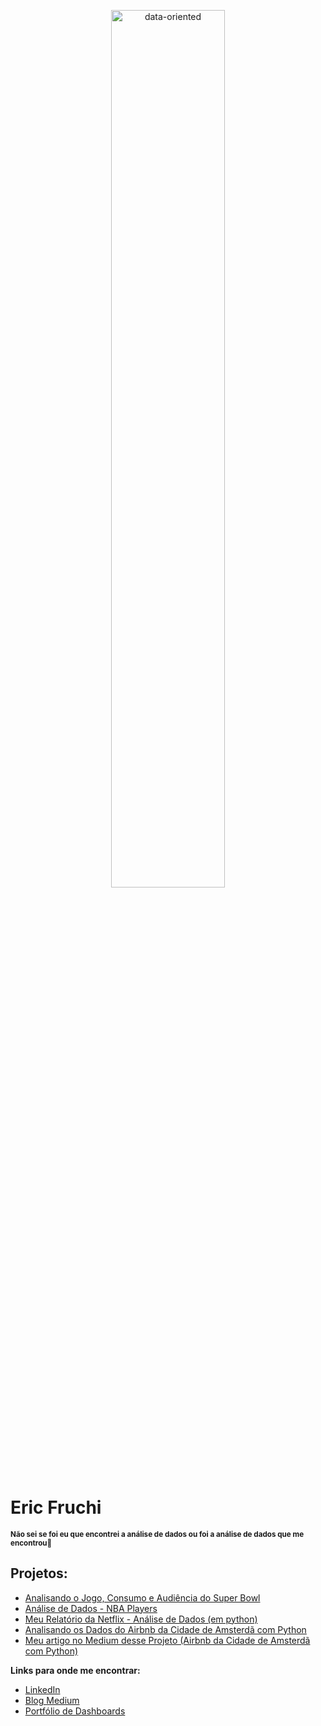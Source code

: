 <p align="center">
  <img alt="data-oriented" width="60%" src="https://img.freepik.com/free-vector/line-graph-with-line-graph-that-says-number-s_698780-1079.jpg?w=826&t=st=1712078389~exp=1712078989~hmac=b5f9f8e142bd2238c417fe3dc5d629e81832ecae8a57392271cd653c55665d78">
</p>

# Eric Fruchi
<sub>**Não sei se foi eu que encontrei a análise de dados ou foi a análise de dados que me encontrou🤝**</sub>

## Projetos:
* [Analisando o Jogo, Consumo e Audiência do Super Bowl](https://github.com/ericfruchi/Portfolio/blob/master/Analisando_o_jogo%2C_consumo_e_audi%C3%AAncia_do_Super_Bowl.ipynb)
* [Análise de Dados - NBA Players](https://github.com/ericfruchi/Portfolio/blob/master/An%C3%A1lise_de_Dados_NBA_Players.ipynb)
* [Meu Relatório da Netflix - Análise de Dados (em python)](https://github.com/ericfruchi/Portfolio/blob/master/MeuRelatorio_Netflix.ipynb) 
* [Analisando os Dados do Airbnb da Cidade de Amsterdã com Python](https://github.com/ericfruchi/portifolio/blob/master/Analisando_os_Dados_do_Airbnb_Amsterd%C3%A3_com_Python.ipynb) 
* [Meu artigo no Medium desse Projeto (Airbnb da Cidade de Amsterdã com Python)](https://medium.com/@ericfruchi/analisando-os-dados-do-airbnb-da-cidade-de-amsterd%C3%A3-com-python-2c2cd9e4d23a)

**Links para onde me encontrar:**
* [LinkedIn](https://www.linkedin.com/in/eric-fruchi-93137387/)
* [Blog Medium](https://medium.com/@ericfruchi)
* [Portfólio de Dashboards](https://sites.google.com/view/ericfruchi-dashportfolio/home)
